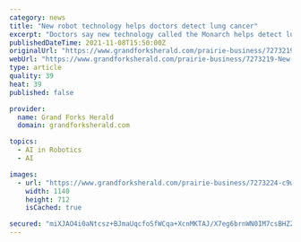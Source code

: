 ```yaml
---
category: news
title: "New robot technology helps doctors detect lung cancer"
excerpt: "Doctors say new technology called the Monarch helps detect lung cancer in patients more accurately than other methods."
publishedDateTime: 2021-11-08T15:50:00Z
originalUrl: "https://www.grandforksherald.com/prairie-business/7273219-New-robot-technology-helps-doctors-detect-lung-cancer"
webUrl: "https://www.grandforksherald.com/prairie-business/7273219-New-robot-technology-helps-doctors-detect-lung-cancer"
type: article
quality: 39
heat: 39
published: false

provider:
  name: Grand Forks Herald
  domain: grandforksherald.com

topics:
  - AI in Robotics
  - AI

images:
  - url: "https://www.grandforksherald.com/prairie-business/7273224-c9w1om-Essentia-Health-Monarch1/alternates/BASE_LANDSCAPE/Essentia%20Health%20-%20Monarch1"
    width: 1140
    height: 712
    isCached: true

secured: "miXJAO4i0aNtcsz+BJmaUqcfoSfWCqa+XcnMKTAJ/X7eg6brnWN0IM7csBHZZM/9ZMSJ03z8wzTKBVbuTSA3waHS5o/dijx95W6l8kcMBtistQMFnTLRaSn710TbEVX02IQAgJrE6b+JPv0PreJwJgcCaPU84JQkPcmTy01FVshUe8wT8X1pUMTHI+Sq74CKP664Tn6K+KKkHNg/MG7s70CUOXTjSNQQzb0OvDUS6fTIBK15ZBvSzywhXU+H0sV2VVT86ay7wVEeUrE6PPXv2XpqOw70GOq1qBAl6Y7ObIdBhn0+NWu31eRh5xKO8vL7JNuX/FRpnVtDzojTJr73SDlofc+T6vbEwsYXgwbb0Sg=;Yl+FRmw4DqSheLOTpN2EEg=="
---
```



